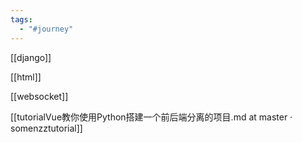 ```yaml
---
tags:
  - "#journey"
---
```

[[django]]

[[html]]

[[websocket]]

[[tutorialVue教你使用Python搭建一个前后端分离的项目.md at master · somenzztutorial]]

